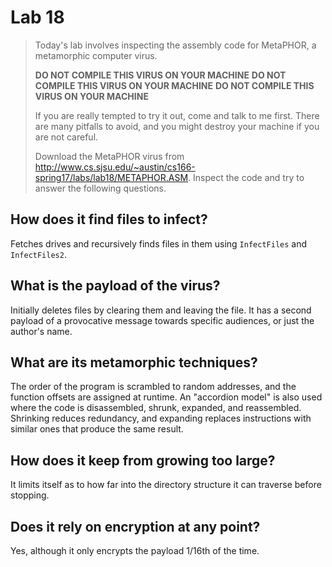 Lab 18
==============================

> Today's lab involves inspecting the assembly code for MetaPHOR, a metamorphic computer virus.
> 
> **DO NOT COMPILE THIS VIRUS ON YOUR MACHINE**
> **DO NOT COMPILE THIS VIRUS ON YOUR MACHINE**
> **DO NOT COMPILE THIS VIRUS ON YOUR MACHINE**
> 
> If you are really tempted to try it out, come and talk to me first.  There are many pitfalls to avoid, and you might destroy your machine if you are not careful.
> 
> Download the MetaPHOR virus from http://www.cs.sjsu.edu/~austin/cs166-spring17/labs/lab18/METAPHOR.ASM. Inspect the code and try to answer the following questions.

## How does it find files to infect?

Fetches drives and recursively finds files in them using `InfectFiles` and `InfectFiles2`.

## What is the payload of the virus?

Initially deletes files by clearing them and leaving the file. It has a second payload of a provocative message towards specific audiences, or just the author's name.

## What are its metamorphic techniques?

The order of the program is scrambled to random addresses, and the function offsets are assigned at runtime. An "accordion model" is also used where the code is disassembled, shrunk, expanded, and reassembled. Shrinking reduces redundancy, and expanding replaces instructions with similar ones that produce the same result.

## How does it keep from growing too large?

It limits itself as to how far into the directory structure it can traverse before stopping.

## Does it rely on encryption at any point?

Yes, although it only encrypts the payload 1/16th of the time.
